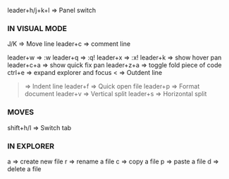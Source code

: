 leader+h/j+k+l => Panel switch


### IN VISUAL MODE
J/K => Move line
leader+c => comment line

leader+w => :w
leader+q => :q!
leader+x => :x!
leader+k => show hover pan
leader+c+a => show quick fix pan
leader+z+a => toggle fold piece of code
ctrl+e => expand explorer and focus
< => Outdent line
> => Indent line
leader+f => Quick open file
leader+p => Format document
leader+v => Vertical split
leader+s => Horizontal split

### MOVES
shift+h/l => Switch tab

### IN EXPLORER
a => create new file
r => rename a file
c => copy a file
p => paste a file
d => delete a file
